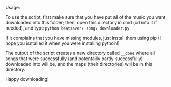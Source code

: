 Usage:

To use the script, first make sure that you have put all of the music you want downloaded into this folder; 
then, open this directory in cmd (cd into it if needed), and type `python beatsaver\ song\ downloader.py`.

If it complains that you have missing modules, just install them using pip (I hope you isntalled it when you were installing python!)

The output of the script creates a new directory called `__done` where all songs that were successfully (and potentailly partly successfully) downloaded into will be, and the maps (their directories) will be in this directory.

Happy downloading!
